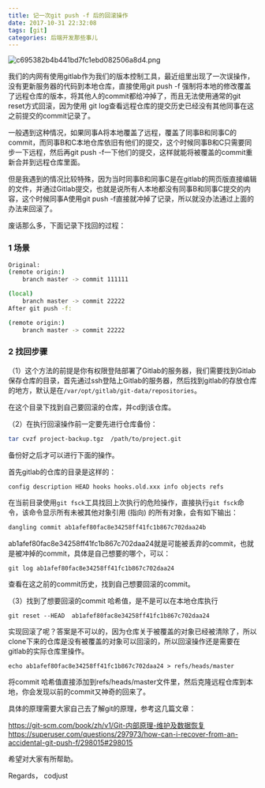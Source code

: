 ```yaml
---
title: 记一次git push -f 后的回滚操作
date: 2017-10-31 22:32:08
tags: [git] 
categories: 后端开发那些事儿
---
```


![c695382b4b441bd7fc1ebd082506a8d4.png](http://upload-images.jianshu.io/upload_images/3981501-6c912ed8bebc348a.png?imageMogr2/auto-orient/strip%7CimageView2/2/w/1240)

我们的内网有使用gitlab作为我们的版本控制工具，最近组里出现了一次误操作，没有更新服务器的代码到本地仓库，直接使用git push -f 强制将本地的修改覆盖了远程仓库的版本，将其他人的commit都给冲掉了，而且无法使用通常的git reset方式回滚，因为使用 git log查看远程仓库的提交历史已经没有其他同事在这之前提交的commit记录了。
<!--more-->
一般遇到这种情况，如果同事A将本地覆盖了远程，覆盖了同事B和同事C的commit，而同事B和C本地仓库依旧有他们的提交，这个时候同事B和C只需要同步一下远程，然后再git push -f一下他们的提交，这样就能将被覆盖的commit重新合并到远程仓库里面。

但是我遇到的情况比较特殊，因为当时同事B和同事C是在gitlab的网页版直接编辑的文件，并通过Gitlab提交，也就是说所有人本地都没有同事B和同事C提交的内容，这个时候同事A使用git push -f直接就冲掉了记录，所以就没办法通过上面的办法来回滚了。

废话那么多，下面记录下找回的过程：

### 1 场景
```bash
Original:
(remote origin:)
    branch master -> commit 111111

(local)
    branch master -> commit 22222
After git push -f:

(remote origin:)
    branch master -> commit 22222
```

### 2 找回步骤
（1）这个方法的前提是你有权限登陆部署了Gitlab的服务器，我们需要找到Gitlab保存仓库的目录，首先通过ssh登陆上Gitlab的服务器，然后找到gitlab的存放仓库的地方，默认是在```/var/opt/gitlab/git-data/repositories```。

在这个目录下找到自己要回滚的仓库，并cd到该仓库。

（2）在执行回滚操作前一定要先进行仓库备份：
```bash
tar cvzf project-backup.tgz  /path/to/project.git
```
备份好之后才可以进行下面的操作。

首先gitlab的仓库的目录是这样的：
```
config description HEAD hooks hooks.old.xxx info objects refs
```

在当前目录使用```git fsck```工具找回上次执行的危险操作，直接执行```git fsck```命令，该命令显示所有未被其他对象引用 (指向) 的所有对象，会有如下输出：
```bash
dangling commit ab1afef80fac8e34258ff41fc1b867c702daa24b
```
ab1afef80fac8e34258ff41fc1b867c702daa24就是可能被丢弃的commit，也就是被冲掉的commit，具体是自己想要的哪个，可以：
```
git log ab1afef80fac8e34258ff41fc1b867c702daa24
```
查看在这之前的commit历史，找到自己想要回滚的commit。

（3）找到了想要回滚的commit 哈希值，是不是可以在本地仓库执行
```
git reset --HEAD  ab1afef80fac8e34258ff41fc1b867c702daa24
```
实现回滚了呢？答案是不可以的，因为仓库关于被覆盖的对象已经被清除了，所以clone下来的仓库是没有被覆盖的对象可以回滚的，所以回滚操作还是需要在gitlab的实际仓库里操作。

```
echo ab1afef80fac8e34258ff41fc1b867c702daa24 > refs/heads/master
```

将commit 哈希值直接添加到refs/heads/master文件里，然后克隆远程仓库到本地，你会发现以前的commit又神奇的回来了。

具体的原理需要大家自己去了解git的原理，参考这几篇文章：

https://git-scm.com/book/zh/v1/Git-内部原理-维护及数据恢复
https://superuser.com/questions/297973/how-can-i-recover-from-an-accidental-git-push-f/298015#298015

希望对大家有所帮助。

Regards，
codjust  





